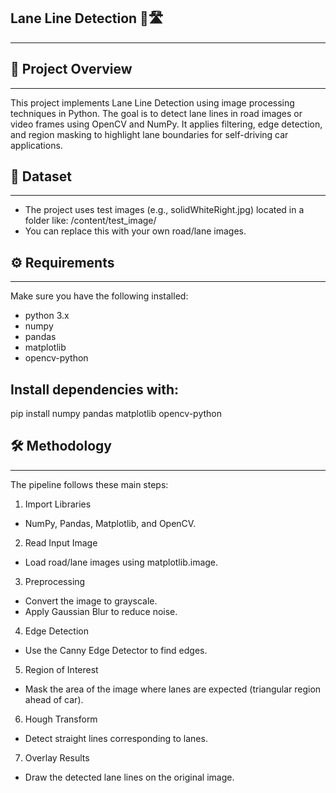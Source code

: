 ## Lane Line Detection 🚗🛣️
-----------------------------
## 📌 Project Overview
-----------------------------
This project implements Lane Line Detection using image processing techniques in Python.
The goal is to detect lane lines in road images or video frames using OpenCV and NumPy.
It applies filtering, edge detection, and region masking to highlight lane boundaries for self-driving car applications.

## 📂 Dataset
-------------------------------
- The project uses test images (e.g., solidWhiteRight.jpg) located in a folder like: /content/test_image/
- You can replace this with your own road/lane images.

## ⚙️ Requirements
--------------------------------
Make sure you have the following installed:
- python 3.x
- numpy
- pandas
- matplotlib
- opencv-python


## Install dependencies with:
pip install numpy pandas matplotlib opencv-python

## 🛠️ Methodology
--------------------------------------
The pipeline follows these main steps:

1. Import Libraries
- NumPy, Pandas, Matplotlib, and OpenCV.

2. Read Input Image
- Load road/lane images using matplotlib.image.

3. Preprocessing
- Convert the image to grayscale.
- Apply Gaussian Blur to reduce noise.

4. Edge Detection
- Use the Canny Edge Detector to find edges.

5. Region of Interest
- Mask the area of the image where lanes are expected (triangular region ahead of car).

6. Hough Transform
- Detect straight lines corresponding to lanes.

7. Overlay Results
- Draw the detected lane lines on the original image.
